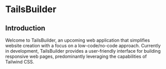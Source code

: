 # TailsBuilder

## Introduction

Welcome to TailsBuilder, an upcoming web application that simplifies website 
creation with a focus on a low-code/no-code approach. Currently in development, 
TailsBuilder provides a user-friendly interface for building responsive web pages, 
predominantly leveraging the capabilities of Tailwind CSS.

